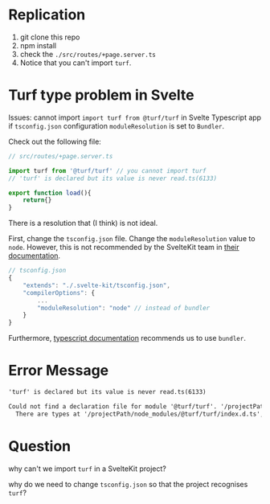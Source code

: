 # Replication

1. git clone this repo
2. npm install
3. check the ```./src/routes/+page.server.ts```
4. Notice that you can't import ```turf```.

# Turf type problem in Svelte

Issues: cannot import `import turf from @turf/turf` in Svelte Typescript app if ```tsconfig.json``` configuration ```moduleResolution``` is set to ```Bundler```.

Check out the following file:

```typescript
// src/routes/+page.server.ts

import turf from '@turf/turf' // you cannot import turf
// 'turf' is declared but its value is never read.ts(6133)

export function load(){
    return{}
}
```

There is a resolution that (I think) is not ideal.

First, change the `tsconfig.json` file. Change the `moduleResolution` value to `node`. However, this is not recommended by the SvelteKit team in [their documentation](https://kit.svelte.dev/docs/migrating-to-sveltekit-2#updated-dependency-requirements).

```typescript
// tsconfig.json
{
	"extends": "./.svelte-kit/tsconfig.json",
	"compilerOptions": {
		...
		"moduleResolution": "node" // instead of bundler
	}
}
```

Furthermore, [typescript documentation](https://www.typescriptlang.org/tsconfig#moduleResolution) recommends us to use ```bundler```.



# Error Message

```markdown
'turf' is declared but its value is never read.ts(6133)

Could not find a declaration file for module '@turf/turf'. '/projectPath/node_modules/@turf/turf/dist/es/index.js' implicitly has an 'any' type.
  There are types at '/projectPath/node_modules/@turf/turf/index.d.ts', but this result could not be resolved when respecting package.json "exports". The '@turf/turf' library may need to update its package.json or typings.ts(7016)
```


# Question

why can't we import `turf` in a SvelteKit project?

why do we need to change `tsconfig.json` so that the project recognises `turf`?